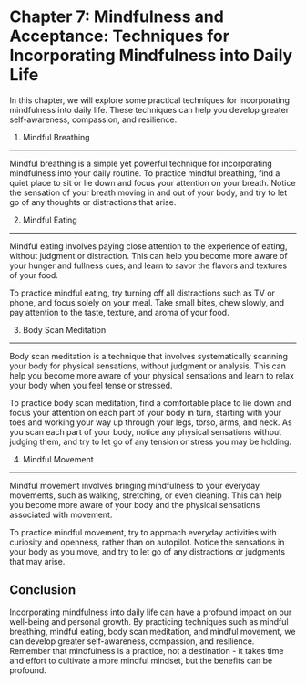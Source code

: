 Chapter 7: Mindfulness and Acceptance: Techniques for Incorporating Mindfulness into Daily Life
===============================================================================================

In this chapter, we will explore some practical techniques for incorporating mindfulness into daily life. These techniques can help you develop greater self-awareness, compassion, and resilience.

1. Mindful Breathing
--------------------

Mindful breathing is a simple yet powerful technique for incorporating mindfulness into your daily routine. To practice mindful breathing, find a quiet place to sit or lie down and focus your attention on your breath. Notice the sensation of your breath moving in and out of your body, and try to let go of any thoughts or distractions that arise.

2. Mindful Eating
-----------------

Mindful eating involves paying close attention to the experience of eating, without judgment or distraction. This can help you become more aware of your hunger and fullness cues, and learn to savor the flavors and textures of your food.

To practice mindful eating, try turning off all distractions such as TV or phone, and focus solely on your meal. Take small bites, chew slowly, and pay attention to the taste, texture, and aroma of your food.

3. Body Scan Meditation
-----------------------

Body scan meditation is a technique that involves systematically scanning your body for physical sensations, without judgment or analysis. This can help you become more aware of your physical sensations and learn to relax your body when you feel tense or stressed.

To practice body scan meditation, find a comfortable place to lie down and focus your attention on each part of your body in turn, starting with your toes and working your way up through your legs, torso, arms, and neck. As you scan each part of your body, notice any physical sensations without judging them, and try to let go of any tension or stress you may be holding.

4. Mindful Movement
-------------------

Mindful movement involves bringing mindfulness to your everyday movements, such as walking, stretching, or even cleaning. This can help you become more aware of your body and the physical sensations associated with movement.

To practice mindful movement, try to approach everyday activities with curiosity and openness, rather than on autopilot. Notice the sensations in your body as you move, and try to let go of any distractions or judgments that may arise.

Conclusion
----------

Incorporating mindfulness into daily life can have a profound impact on our well-being and personal growth. By practicing techniques such as mindful breathing, mindful eating, body scan meditation, and mindful movement, we can develop greater self-awareness, compassion, and resilience. Remember that mindfulness is a practice, not a destination - it takes time and effort to cultivate a more mindful mindset, but the benefits can be profound.


